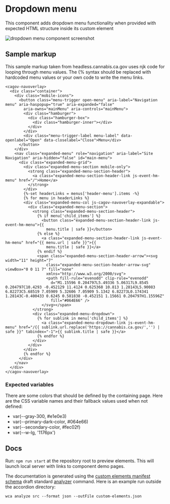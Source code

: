 # Dropdown menu

This component adds dropdown menu functionality when provided with expected HTML structure inside its custom element  


<img src="https://raw.githubusercontent.com/cagov/design-system/main/components/menu/dropdown-menu-screenshot.png" alt="dropdown menu component screenshot" />

## Sample markup

This sample markup taken from headless.cannabis.ca.gov uses njk code for looping through menu values. The {% syntax should be replaced with hardcoded menu values or your own code to write the menu links.

```
<cagov-navoverlay>
  <div class="container">
    <div class="mobile-icons">
      <button class="menu-trigger open-menu" aria-label="Navigation menu" aria-haspopup="true" aria-expanded="false"
        aria-owns="mainMenu" aria-controls="mainMenu">
        <div class="hamburger">
          <div class="hamburger-box">
            <div class="hamburger-inner"></div>
          </div>
        </div>
        <div class="menu-trigger-label menu-label" data-openlabel="Open" data-closelabel="Close">Menu</div>
      </button>
    </div>
    <nav class="expanded-menu" role="navigation" aria-label="Site Navigation" aria-hidden="false" id="main-menu">
      <div class="expanded-menu-grid">
        <div class="expanded-menu-section mobile-only">
          <strong class="expanded-menu-section-header">
            <a class="expanded-menu-section-header-link js-event-hm-menu" href="/">Home</a>
          </strong>
        </div>
        {%-set headerLinks = menus['header-menu'].items -%}
        {% for menu in headerLinks %}
        <div class="expanded-menu-col js-cagov-navoverlay-expandable">
          <div class="expanded-menu-section">
            <strong class="expanded-menu-section-header">
              {% if menu['child_items'] %}
                <button class="expanded-menu-section-header-link js-event-hm-menu">{{
                  menu.title | safe }}</button>
              {% else %}
                <a class="expanded-menu-section-header-link js-event-hm-menu" href="{{ menu.url | safe }}">{{
                  menu.title | safe }}</a>
              {% endif %}
              <span class="expanded-menu-section-header-arrow"><svg width="11" height="7"
                  class="expanded-menu-section-header-arrow-svg" viewBox="0 0 11 7" fill="none"
                  xmlns="http://www.w3.org/2000/svg">
                  <path fill-rule="evenodd" clip-rule="evenodd"
                    d="M1.15596 0.204797L5.49336 5.06317L9.8545 0.204797C10.4293 -0.452129 11.4124 0.625368 10.813 1.28143L5.90083 6.82273C5.68519 7.05909 5.32606 7.05909 5.1342 6.82273L0.174341 1.28143C-0.400433 0.6245 0.581838 -0.452151 1.15661 0.204797H1.15596Z"
                    fill="#064E66" />
                </svg></span>
            </strong>
            <div class="expanded-menu-dropdown">
              {% for sublink in menu['child_items'] %}
                <a class="expanded-menu-dropdown-link js-event-hm-menu" href="/{{ sublink.url.replace('https://cannabis.ca.gov/','') | safe }}" tabindex="-1">{{ sublink.title | safe }}</a>
              {% endfor %}
            </div>
          </div>
        </div>
        {% endfor %}
      </div>
    </nav>
  </div>
</cagov-navoverlay>
```

### Expected variables

There are some colors that should be defined by the containing page. Here are the CSS variable names and their fallback values used when not defined:

- var(--gray-300, #e1e0e3)
- var(--primary-dark-color, #064e66)
- var(--secondary-color, #fec02f)
- var(--w-lg, '1176px')

## Docs

Run: ```npm run start``` at the repository root to preview elements. This will launch local server with links to component demo pages.

The documentation is generated using the <a href="https://github.com/webcomponents/custom-elements-manifest">custom elements manifest schema</a> draft standard <a href="https://github.com/runem/web-component-analyzer">analyzer</a> command. Here is an example run outside the accordion directory:

```
wca analyze src --format json --outFile custom-elements.json
```
